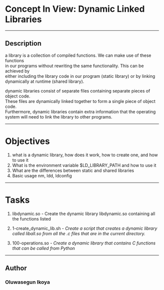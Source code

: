 # Concept In View: Dynamic Linked Libraries
***

## Description
a library is a collection of compiled functions. We can make use of these functions\
in our programs without rewriting the same functionality. This can be achieved by\
either including the library code in our program (static library) or by linking\
dynamically at runtime (shared library).

dynamic libraries consist of separate files containing separate pieces of object code.\
These files are dynamically linked together to form a single piece of object code.\
Furthermore, dynamic libraries contain extra information that the operating system will 
need to link the library to other programs.

***
# Objectives
1) what is a dynamic library, how does it work, how to create one, and how to use it
2) What is the environment variable $LD_LIBRARY_PATH and how to use it
2) What are the differences between static and shared libraries
2) Basic usage nm, ldd, ldconfig
***

# Tasks
1) libdynamic.so - Create the dynamic library libdynamic.so containing all the functions listed 

1) 1-create\_dynamic\_lib.sh - *Create a script that creates a dynamic library called liball.so from all the .c files that are in the current directory.*

2) 100-operations.so - *Create a dynamic library that contains C functions that can be called from Python*
***

## Author
### **Oluwasegun Ikoya**
